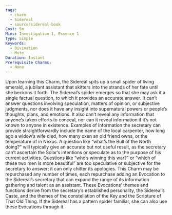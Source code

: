 ```yaml
---
tags:
  - charm
  - Sidereal
  - source/sidereal-book
Cost: 5m
Mins: Investigation 1, Essence 1
Type: Simple
Keywords:
  - Divination
  - Mute
Duration: Instant
Prerequisite Charms:
  - None
---
```

Upon learning this Charm, the Sidereal spits up a small spider of living emerald, a jubilant assistant that skitters into the strands of her fate until she beckons it forth. The Sidereal’s spider emerges so that she may ask it a single factual question, to which it provides an accurate answer. It can’t answer questions involving speculation, matters of opinion, or subjective judgments, nor does it have any insight into supernatural powers or people’s thoughts, plans, and emotions. It also can’t reveal any information that anyone’s taken efforts to conceal, nor can it reveal information if it’s not known to anyone in existence. Examples of information the secretary can provide straightforwardly include the name of the local carpenter, how long ago a widow’s wife died, how many oxen an old friend owns, or the temperature of in Nexus. A question like “what’s the Bull of the North doing?” will typically give an accurate but not useful result, as the secretary can’t ascertain the Solar’s intentions or speculate as to the purpose of his current activities. Questions like “who’s winning this war?” or “which of these two men is more beautiful” are too speculative or subjective for the secretary to answer; it can only chitter its apologies. This Charm may be repurchased any number of times, each repurchase adding an Evocation to the Sidereal’s secretary that can expand the range of its information gathering and talent as an assistant. These Evocations’ themes and functions derive from the secretary’s established personality, the Sidereal’s Caste, and the themes of the constellation of the Key and the Scripture of That Old Thing. If the Sidereal has a pattern spider familiar, she can also use these Evocations through it.